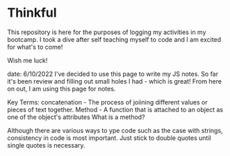 # Thinkful

This repository is here for the purposes of logging my activities in my bootcamp.
I took a dive after self teaching myself to code and I am excited for what's to come!

Wish me luck!

date: 6/10/2022
I've decided to use this page to write my JS notes. So far it's been review and filling out small holes I had - which is great! From here on out, I am using this page for notes.

Key Terms:
concatenation - 
  The process of joiining different values or pieces of text together.
 Method -
  A function that is attached to an object as one of the object's attributes
  What is a method? 

Although there are various ways to ype code such as the case with strings, consistency in code is most important. Just stick to double quotes until single quotes is necessary.
